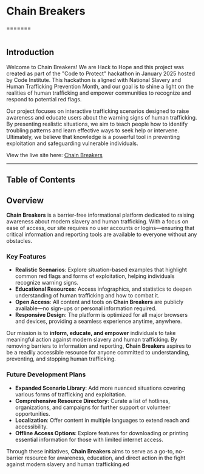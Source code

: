 # Chain Breakers
=======
<p align="center">
  <img src="">
</p>

## Introduction

Welcome to Chain Breakers! We are Hack to Hope and this project was created as part of the "Code to Protect" hackathon in January 2025 hosted by Code Institute. This hackathon is aligned with National Slavery and Human Trafficking Prevention Month, and our goal is to shine a light on the realities of human trafficking and empower communities to recognize and respond to potential red flags.

Our project focuses on interactive trafficking scenarios designed to raise awareness and educate users about the warning signs of human trafficking. By presenting realistic situations, we aim to teach people how to identify troubling patterns and learn effective ways to seek help or intervene. Ultimately, we believe that knowledge is a powerful tool in preventing exploitation and safeguarding vulnerable individuals.

View the live site here: [Chain Breakers]()

---

## Table of Contents
## Overview

**Chain Breakers** is a barrier-free informational platform dedicated to raising awareness about modern slavery and human trafficking. With a focus on ease of access, our site requires no user accounts or logins—ensuring that critical information and reporting tools are available to everyone without any obstacles.

### Key Features

- **Realistic Scenarios**: Explore situation-based examples that highlight common red flags and forms of exploitation, helping individuals recognize warning signs.
- **Educational Resources**: Access infographics, and statistics to deepen understanding of human trafficking and how to combat it.
- **Open Access**: All content and tools on **Chain Breakers** are publicly available—no sign-ups or personal information required.
- **Responsive Design**: The platform is optimized for all major browsers and devices, providing a seamless experience anytime, anywhere.

Our mission is to **inform, educate, and empower** individuals to take meaningful action against modern slavery and human trafficking. By removing barriers to information and reporting, **Chain Breakers** aspires to be a readily accessible resource for anyone committed to understanding, preventing, and stopping human trafficking.

### Future Development Plans

- **Expanded Scenario Library**: Add more nuanced situations covering various forms of trafficking and exploitation.
- **Comprehensive Resource Directory**: Curate a list of hotlines, organizations, and campaigns for further support or volunteer opportunities.
- **Localization**: Offer content in multiple languages to extend reach and accessibility.
- **Offline Access Options**: Explore features for downloading or printing essential information for those with limited internet access.

Through these initiatives, **Chain Breakers** aims to serve as a go-to, no-barrier resource for awareness, education, and direct action in the fight against modern slavery and human trafficking.ed 